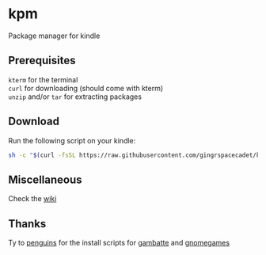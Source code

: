 # kpm
Package manager for kindle

## Prerequisites
`kterm` for the terminal<br>
`curl` for downloading (should come with kterm)<br>
`unzip` and/or `tar` for extracting packages<br>

## Download
Run the following script on your kindle:
```bash
sh -c "$(curl -fsSL https://raw.githubusercontent.com/gingrspacecadet/kpm/main/install-kpm.sh)"
```

## Miscellaneous
Check the [wiki](https://kpmwiki.vercel.app)

## Thanks
Ty to [penguins](https://github.com/polish-penguin-dev) for the install scripts for [gambatte](packages/gambatte) and [gnomegames](packages/gnomegames)
